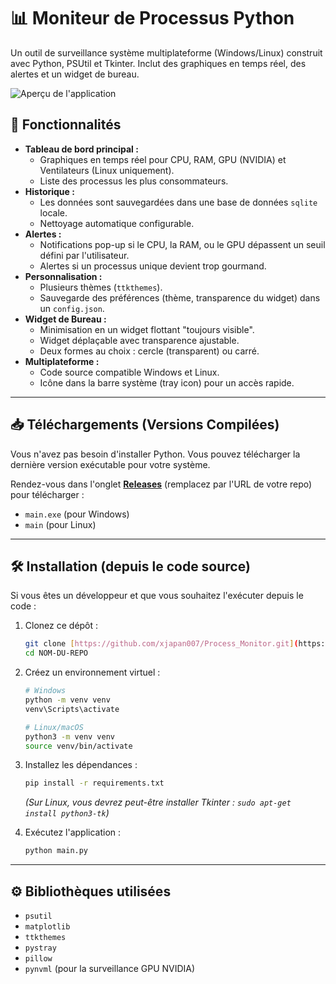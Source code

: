 # 📊 Moniteur de Processus Python

Un outil de surveillance système multiplateforme (Windows/Linux) construit avec Python, PSUtil et Tkinter. Inclut des graphiques en temps réel, des alertes et un widget de bureau.

![Aperçu de l'application](https://private-user-images.githubusercontent.com/190843055/508230348-b5a209fa-1f23-4035-892a-52ff504e2027.png)

## 🚀 Fonctionnalités

* **Tableau de bord principal :**
    * Graphiques en temps réel pour CPU, RAM, GPU (NVIDIA) et Ventilateurs (Linux uniquement).
    * Liste des processus les plus consommateurs.
* **Historique :**
    * Les données sont sauvegardées dans une base de données `sqlite` locale.
    * Nettoyage automatique configurable.
* **Alertes :**
    * Notifications pop-up si le CPU, la RAM, ou le GPU dépassent un seuil défini par l'utilisateur.
    * Alertes si un processus unique devient trop gourmand.
* **Personnalisation :**
    * Plusieurs thèmes (`ttkthemes`).
    * Sauvegarde des préférences (thème, transparence du widget) dans un `config.json`.
* **Widget de Bureau :**
    * Minimisation en un widget flottant "toujours visible".
    * Widget déplaçable avec transparence ajustable.
    * Deux formes au choix : cercle (transparent) ou carré.
* **Multiplateforme :**
    * Code source compatible Windows et Linux.
    * Icône dans la barre système (tray icon) pour un accès rapide.

---

## 📥 Téléchargements (Versions Compilées)

Vous n'avez pas besoin d'installer Python. Vous pouvez télécharger la dernière version exécutable pour votre système.

Rendez-vous dans l'onglet **[Releases](https://github.com/xjapan007/Process_monitor/releases)** (remplacez par l'URL de votre repo) pour télécharger :
* `main.exe` (pour Windows)
* `main` (pour Linux)

---

## 🛠️ Installation (depuis le code source)

Si vous êtes un développeur et que vous souhaitez l'exécuter depuis le code :

1.  Clonez ce dépôt :
    ```bash
    git clone [https://github.com/xjapan007/Process_Monitor.git](https://github.com/xjapan007/Process_Monitor.git)
    cd NOM-DU-REPO
    ```

2.  Créez un environnement virtuel :
    ```bash
    # Windows
    python -m venv venv
    venv\Scripts\activate
    
    # Linux/macOS
    python3 -m venv venv
    source venv/bin/activate
    ```

3.  Installez les dépendances :
    ```bash
    pip install -r requirements.txt
    ```
    *(Sur Linux, vous devrez peut-être installer Tkinter : `sudo apt-get install python3-tk`)*

4.  Exécutez l'application :
    ```bash
    python main.py
    ```

---

## ⚙️ Bibliothèques utilisées

* `psutil`
* `matplotlib`
* `ttkthemes`
* `pystray`
* `pillow`
* `pynvml` (pour la surveillance GPU NVIDIA)